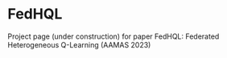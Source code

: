 # FedHQL
Project page (under construction) for paper FedHQL: Federated Heterogeneous Q-Learning (AAMAS 2023)
